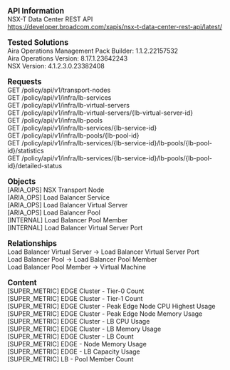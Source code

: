 <big><b> API Information </big></b> <br>NSX-T Data Center REST API <br>https://developer.broadcom.com/xapis/nsx-t-data-center-rest-api/latest/ <br> <br><b><big> Tested Solutions </big></b><br>  Aira Operations Management Pack Builder: 1.1.2.22157532 <br> Aira Operations Version: 8.17.1.23642243 <br> NSX Version: 4.1.2.3.0.23382408 <br> <br><b><big>Requests</big></b><br> GET /policy/api/v1/transport-nodes <br>GET /policy/api/v1/infra/lb-services <br> GET /policy/api/v1/infra/lb-virtual-servers <br> GET /policy/api/v1/infra/lb-virtual-servers/{lb-virtual-server-id} <br> GET /policy/api/v1/infra/lb-pools <br> GET /policy/api/v1/infra/lb-services/{lb-service-id} <br> GET /policy/api/v1/infra/lb-pools/{lb-pool-id} <br> GET /policy/api/v1/infra/lb-services/{lb-service-id}/lb-pools/{lb-pool-id}/statistics <br> GET /policy/api/v1/infra/lb-services/{lb-service-id}/lb-pools/{lb-pool-id}/detailed-status <br><br><b><big>Objects</big></b><br> [ARIA_OPS] NSX Transport Node <br>[ARIA_OPS] Load Balancer Service <br> [ARIA_OPS] Load Balancer Virtual Server <br>[ARIA_OPS] Load Balancer Pool <br> [INTERNAL] Load Balancer Pool Member <br> [INTERNAL] Load Balancer Virtual Server Port <br> <br><b><big>Relationships</big></b><br> Load Balancer Virtual Server -> Load Balancer Virtual Server Port <br>Load Balancer Pool -> Load Balancer Pool Member <br> Load Balancer Pool Member -> Virtual Machine <br> <br><b><big>Content</big></b><br>[SUPER_METRIC] EDGE Cluster - Tier-0 Count <br>[SUPER_METRIC] EDGE Cluster - Tier-1 Count <br>[SUPER_METRIC] EDGE Cluster - Peak Edge Node CPU Highest Usage <br>[SUPER_METRIC] EDGE Cluster - Peak Edge Node Memory Usage <br>[SUPER_METRIC] EDGE Cluster - LB CPU Usage <br>[SUPER_METRIC] EDGE Cluster - LB Memory Usage <br>[SUPER_METRIC] EDGE Cluster - LB Count <br>[SUPER_METRIC] EDGE - Node Memory Usage <br>[SUPER_METRIC] EDGE - LB Capacity Usage <br>[SUPER_METRIC] LB - Pool Member Count <br>
